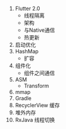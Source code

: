 1. Flutter 2.0
   - 线程隔离
   - 架构
   - 与Native通信
   - 热更新
2. 启动优化
3. HashMap
   - 扩容
4. 组件化
   - 组件之间通信
5. ASM 
   - Transform
6. mmap
7. Gradle
8. RecyclerView 缓存
9. 堆外内存 
10. RxJava 线程切换
